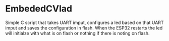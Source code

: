 # EmbededCVlad 
Simple C script that takes UART imput, configures a led based on that UART imput and saves the configuration in flash.
When the ESP32 restarts the led will initialze with what is on flash or nothing if there is noting on flash.
